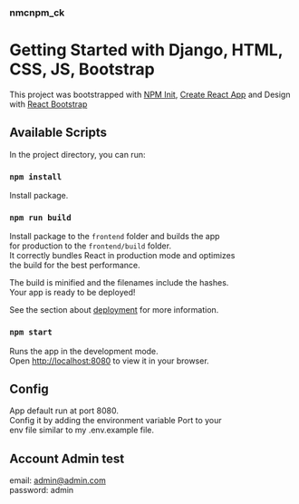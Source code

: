 ### nmcnpm_ck
# Getting Started with Django, HTML, CSS, JS, Bootstrap
This project was bootstrapped with [NPM Init](https://docs.npmjs.com/cli/v8/commands/npm-init), [Create React App](https://github.com/facebook/create-react-app) and Design with [React Bootstrap](https://react-bootstrap.github.io/)
## Available Scripts
In the project directory, you can run:
### `npm install`
Install package.
### `npm run build`
Install package to the `frontend` folder and builds the app \
for production to the `frontend/build` folder.\
It correctly bundles React in production mode and optimizes \
the build for the best performance.

The build is minified and the filenames include the hashes.\
Your app is ready to be deployed!

See the section about [deployment](https://facebook.github.io/create-react-app/docs/deployment) for more information.
### `npm start`
Runs the app in the development mode.\
Open [http://localhost:8080](http://localhost:8080) to view it in your browser.

## Config
App default run at port 8080.\
Config it by adding the environment variable Port to your \
env file similar to my .env.example file.


## Account Admin test
email: admin@admin.com \
password: admin
